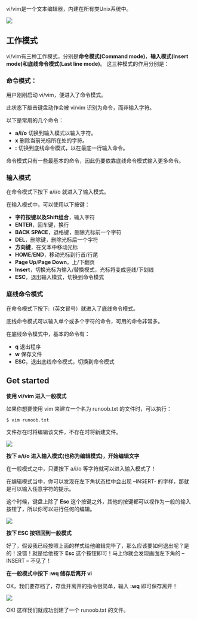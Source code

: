 vi/vim是一个文本编辑器，内建在所有类Unix系统中。

![](https://www.runoob.com/wp-content/uploads/2015/10/vi-vim-cheat-sheet-sch.gif)

## 工作模式

vi/vim有三种工作模式，分别是**命令模式(Command mode)**，**输入模式(Insert mode)**和**底线命令模式(Last line mode)**。 这三种模式的作用分别是：

### 命令模式：

用户刚刚启动 vi/vim，便进入了命令模式。

此状态下敲击键盘动作会被 vi/vim 识别为命令，而非输入字符。

以下是常用的几个命令：

+ **a/i/o** 切换到输入模式以输入字符。
+ **x** 删除当前光标所在处的字符。
+ **:** 切换到底线命令模式，以在最底一行输入命令。

命令模式只有一些最基本的命令，因此仍要依靠底线命令模式输入更多命令。

### 输入模式

在命令模式下按下 a/i/o 就进入了输入模式。

在输入模式中，可以使用以下按键：

+ **字符按键以及Shift组合**，输入字符
+ **ENTER**，回车键，换行
+ **BACK SPACE**，退格键，删除光标前一个字符
+ **DEL**，删除键，删除光标后一个字符
+ **方向键**，在文本中移动光标
+ **HOME**/**END**，移动光标到行首/行尾
+ **Page Up**/**Page Down**，上/下翻页
+ **Insert**，切换光标为输入/替换模式，光标将变成竖线/下划线
+ **ESC**，退出输入模式，切换到命令模式

### 底线命令模式

在命令模式下按下:（英文冒号）就进入了底线命令模式。

底线命令模式可以输入单个或多个字符的命令，可用的命令非常多。

在底线命令模式中，基本的命令有：

+ **q** 退出程序
+ **w** 保存文件
+ **ESC**，退出底线命令模式，切换到命令模式

## Get started

**使用 vi/vim 进入一般模式**

如果你想要使用 vim 来建立一个名为 runoob.txt 的文件时，可以执行：

```
$ vim runoob.txt
```

文件存在时将编辑该文件，不存在时将新建文件。

![](https://www.runoob.com/wp-content/uploads/2014/07/078207F0-B204-4464-AAEF-982F45EDDAE9.jpg)

**按下 a/i/o 进入输入模式(也称为编辑模式)，开始编辑文字**

在一般模式之中，只要按下 a/i/o 等字符就可以进入输入模式了！

在编辑模式当中，你可以发现在左下角状态栏中会出现 –INSERT- 的字样，那就是可以输入任意字符的提示。

这个时候，键盘上除了 **Esc** 这个按键之外，其他的按键都可以视作为一般的输入按钮了，所以你可以进行任何的编辑。

![](https://www.runoob.com/wp-content/uploads/2014/07/1C928383-471E-4AF1-A61E-9E2CCBD5A913.jpg)

**按下 ESC 按钮回到一般模式**

好了，假设我已经按照上面的样式给他编辑完毕了，那么应该要如何退出呢？是的！没错！就是给他按下 **Esc** 这个按钮即可！马上你就会发现画面左下角的 – INSERT – 不见了！

**在一般模式中按下 :wq 储存后离开 vi**

OK，我们要存档了，存盘并离开的指令很简单，输入 **:wq** 即可保存离开！

![](https://www.runoob.com/wp-content/uploads/2014/07/B2FB5146-327C-4019-AC96-DD7A8EE7460C.jpg)

OK! 这样我们就成功创建了一个 runoob.txt 的文件。